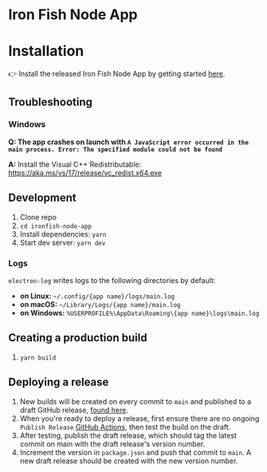 # Iron Fish Node App

# Installation

👉 Install the released Iron Fish Node App by getting started [here](https://ironfish.network/use/node-app).

## Troubleshooting

### Windows

**Q: The app crashes on launch with `A JavaScript error occurred in the main process. Error: The specified module could not be found`**

**A:** Install the Visual C++ Redistributable: https://aka.ms/vs/17/release/vc_redist.x64.exe

## Development

1. Clone repo
2. `cd ironfish-node-app`
3. Install dependencies: `yarn`
4. Start dev server: `yarn dev`

### Logs

`electron-log` writes logs to the following directories by default:

* **on Linux:** `~/.config/{app name}/logs/main.log`
* **on macOS:** `~/Library/Logs/{app name}/main.log`
* **on Windows:** `%USERPROFILE%\AppData\Roaming\{app name}\logs\main.log`

## Creating a production build

1. `yarn build`

## Deploying a release

1. New builds will be created on every commit to `main` and published to a draft GitHub release, [found here](https://github.com/iron-fish/ironfish-node-app/releases).
1. When you're ready to deploy a release, first ensure there are no ongoing `Publish Release` [GitHub Actions](https://github.com/iron-fish/ironfish-node-app/actions), then test the build on the draft.
1. After testing, publish the draft release, which should tag the latest commit on main with the draft release's version number.
1. Increment the version in `package.json` and push that commit to `main`. A new draft release should be created with the new version number.
